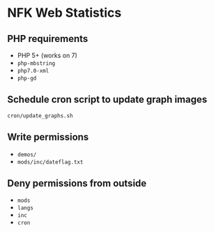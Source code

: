# NFK Web Statistics

## PHP requirements

* PHP 5+ (works on 7)
* `php-mbstring`
* `php7.0-xml`
* `php-gd`

## Schedule cron script to update graph images
`cron/update_graphs.sh`

## Write permissions
* `demos/`
* `mods/inc/dateflag.txt`

## Deny permissions from outside
* `mods`
* `langs`
* `inc`
* `cron`
